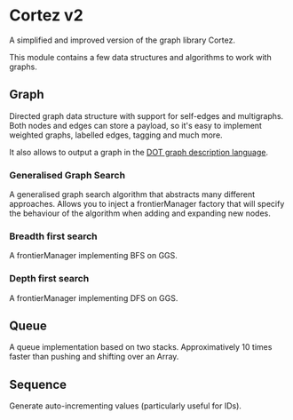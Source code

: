 # Cortez v2

A simplified and improved version of the graph library Cortez.

This module contains a few data structures and algorithms to work with graphs.


## Graph

Directed graph data structure with support for self-edges and multigraphs. Both nodes and edges can store a payload, so it's easy to implement weighted graphs, labelled edges, tagging and much more.

It also allows to output a graph in the [DOT graph description language](https://en.wikipedia.org/wiki/DOT_%28graph_description_language%29).


### Generalised Graph Search

A generalised graph search algorithm that abstracts many different approaches. Allows you to inject a frontierManager factory that will specify the behaviour of the algorithm when adding and expanding new nodes.


### Breadth first search

A frontierManager implementing BFS on GGS.


### Depth first search

A frontierManager implementing DFS on GGS.


## Queue

A queue implementation based on two stacks. Approximatively 10 times faster than pushing and shifting over an Array.


## Sequence

Generate auto-incrementing values (particularly useful for IDs).
